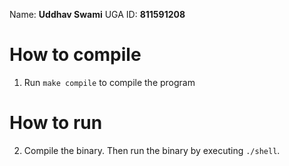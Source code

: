 Name: **Uddhav Swami**
UGA ID: **811591208** 
 
# How to compile
1. Run `make compile` to compile the program 
# How to run
2. Compile the binary. Then run the binary
    by executing `./shell`. 
